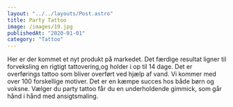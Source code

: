 ```yaml
---
layout: "../../layouts/Post.astro"
title: Party Tattoo
image: /images/19.jpg
publishedAt: "2020-01-01"
category: "Tattoo"
---
```


Her er der kommet et nyt produkt på markedet. Det færdige resultat ligner til forveksling en rigtigt tattovering,og holder i op til 14 dage. Det er overførings tattoo som bliver overført ved hjælp af vand. Vi kommer med over 100 forskellige motiver. Det er en kæmpe succes hos både børn og voksne. Vælger du party tattoo får du en underholdende gimmick, som går hånd i hånd med ansigtsmaling.
